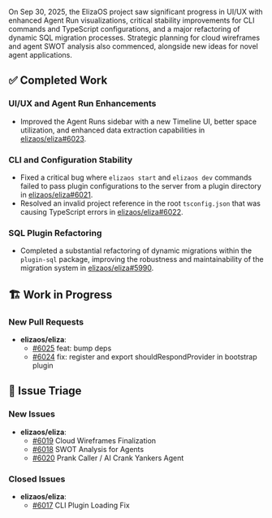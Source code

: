 On Sep 30, 2025, the ElizaOS project saw significant progress in UI/UX with enhanced Agent Run visualizations, critical stability improvements for CLI commands and TypeScript configurations, and a major refactoring of dynamic SQL migration processes. Strategic planning for cloud wireframes and agent SWOT analysis also commenced, alongside new ideas for novel agent applications.

## ✅ Completed Work
### UI/UX and Agent Run Enhancements
*   Improved the Agent Runs sidebar with a new Timeline UI, better space utilization, and enhanced data extraction capabilities in [elizaos/eliza#6023](https://github.com/elizaos/eliza/pull/6023).

### CLI and Configuration Stability
*   Fixed a critical bug where `elizaos start` and `elizaos dev` commands failed to pass plugin configurations to the server from a plugin directory in [elizaos/eliza#6021](https://github.com/elizaos/eliza/pull/6021).
*   Resolved an invalid project reference in the root `tsconfig.json` that was causing TypeScript errors in [elizaos/eliza#6022](https://github.com/elizaos/eliza/pull/6022).

### SQL Plugin Refactoring
*   Completed a substantial refactoring of dynamic migrations within the `plugin-sql` package, improving the robustness and maintainability of the migration system in [elizaos/eliza#5990](https://github.com/elizaos/eliza/pull/5990).

## 🏗️ Work in Progress
### New Pull Requests
*   **elizaos/eliza**:
    *   [#6025](https://github.com/elizaos/eliza/pull/6025) feat: bump deps
    *   [#6024](https://github.com/elizaos/eliza/pull/6024) fix: register and export shouldRespondProvider in bootstrap plugin

## 🐞 Issue Triage
### New Issues
*   **elizaos/eliza**:
    *   [#6019](https://github.com/elizaos/eliza/issues/6019) Cloud Wireframes Finalization
    *   [#6018](https://github.com/elizaos/eliza/issues/6018) SWOT Analysis for Agents
    *   [#6020](https://github.com/elizaos/eliza/issues/6020) Prank Caller / AI Crank Yankers Agent

### Closed Issues
*   **elizaos/eliza**:
    *   [#6017](https://github.com/elizaos/eliza/issues/6017) CLI Plugin Loading Fix